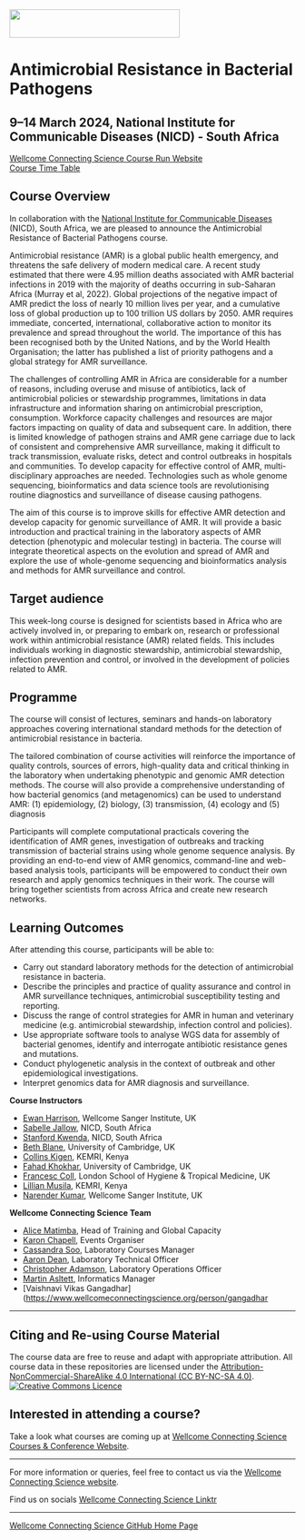 <img src="https://coursesandconferences.wellcomeconnectingscience.org/wp-content/themes/wcc_courses_and_conferences/dist/assets/svg/logo.svg" width="300" height="50"> 

# Antimicrobial Resistance in Bacterial Pathogens

## 9–14 March 2024, National Institute for Communicable Diseases (NICD) - South Africa

[Wellcome Connecting Science Course Run Website](https://coursesandconferences.wellcomeconnectingscience.org/event/antimicrobial-resistance-in-bacterial-pathogens-africa-20240309/) <br /> 
[Course Time Table](https://drive.google.com/file/d/1GPE6INWhzLpUYA9xG_IuX6p-DnR3h9sy/view?usp=sharing) <br /> 

## Course Overview

In collaboration with the [National Institute for Communicable Diseases](https://www.nicd.ac.za/) (NICD), South Africa, we are pleased to announce the Antimicrobial Resistance of Bacterial Pathogens course.

Antimicrobial resistance (AMR) is a global public health emergency, and threatens the safe delivery of modern medical care. A recent study estimated that there were 4.95 million deaths associated with AMR bacterial infections in 2019 with the majority of deaths occurring in sub-Saharan Africa (Murray et al, 2022). Global projections of the negative impact of AMR predict the loss of nearly 10 million lives per year, and a cumulative loss of global production up to 100 trillion US dollars by 2050. AMR requires immediate, concerted, international, collaborative action to monitor its prevalence and spread throughout the world. The importance of this has been recognised both by the United Nations, and by the World Health Organisation; the latter has published a list of priority pathogens and a global strategy for AMR surveillance.

The challenges of controlling AMR in Africa are considerable for a number of reasons, including overuse and misuse of antibiotics,  lack of antimicrobial policies or stewardship programmes, limitations in data infrastructure and information sharing on antimicrobial prescription, consumption.  Workforce capacity challenges and resources are major factors impacting on quality of data and subsequent care. In addition, there is limited knowledge of pathogen strains  and AMR gene carriage due to lack of consistent and comprehensive AMR surveillance, making it difficult to track transmission, evaluate risks, detect and control outbreaks in hospitals and communities. To develop capacity for effective control of AMR, multi-disciplinary approaches are needed. Technologies such as whole genome sequencing, bioinformatics and data science tools are revolutionising routine diagnostics and surveillance of disease causing pathogens.  

The aim of this course is to improve skills for effective AMR detection and develop capacity for genomic surveillance of AMR.  It will provide a basic introduction and practical training in the laboratory aspects of AMR detection (phenotypic and molecular testing) in bacteria. The course will integrate theoretical aspects on the evolution and spread of AMR and explore the use of whole-genome sequencing and bioinformatics analysis and methods for AMR surveillance and control. 

## Target audience

This week-long course is designed for scientists based in Africa who are actively involved in, or preparing to embark on, research or professional work within antimicrobial resistance (AMR) related fields. This includes individuals working in diagnostic stewardship, antimicrobial stewardship, infection prevention and control, or involved in the development of policies related to AMR.

## Programme

The course will consist of  lectures, seminars and hands-on laboratory approaches covering international standard methods for the detection of antimicrobial resistance in bacteria.

The tailored combination of course activities will reinforce the importance of quality controls, sources of errors, high-quality data and critical thinking in the laboratory when undertaking phenotypic and genomic AMR detection methods. The course will also provide a comprehensive understanding of how bacterial genomics (and metagenomics) can be used to understand AMR: (1) epidemiology, (2) biology, (3) transmission, (4) ecology and (5) diagnosis

Participants will complete computational practicals covering the identification of AMR genes, investigation of outbreaks and  tracking transmission of bacterial strains using whole genome sequence analysis. By providing an end-to-end view of AMR genomics, command-line and web-based analysis tools, participants will be empowered to conduct their own research and apply genomics techniques in their work. The course will bring together scientists from across Africa and create new research networks.

## Learning Outcomes

After attending this course, participants will be able to: 
- Carry out standard laboratory methods for the detection of antimicrobial resistance in bacteria.
- Describe the principles and practice of quality assurance and control in AMR surveillance techniques, antimicrobial susceptibility testing and reporting.
- Discuss the range of control strategies for AMR in human and veterinary medicine (e.g. antimicrobial stewardship, infection control and policies).
- Use appropriate software tools to analyse WGS data for assembly of bacterial genomes, identify and interrogate antibiotic resistance genes and mutations.
- Conduct phylogenetic analysis in the context of outbreak and other epidemiological investigations.
- Interpret genomics data for AMR diagnosis and surveillance.

**Course Instructors**      

- [Ewan Harrison](https://www.sanger.ac.uk/person/harrison-ewan/), Wellcome Sanger Institute, UK
- [Sabelle Jallow](https://orcid.org/my-orcid?orcid=0000-0002-4436-5517), NICD, South Africa
- [Stanford Kwenda](https://www.linkedin.com/in/stanford-kwenda-7bb87530/), NICD, South Africa
- [Beth Blane](https://www.med.cam.ac.uk/staff/beth-blane/), University of Cambridge, UK
- [Collins Kigen](https://ke.linkedin.com/in/collins-kigen-67b74910a), KEMRI, Kenya
- [Fahad Khokhar](https://www.researchgate.net/profile/Fahad-Khokhar), University of Cambridge, UK
- [Francesc Coll](https://www.lshtm.ac.uk/aboutus/people/coll.francesc), London School of Hygiene & Tropical Medicine, UK
- [Lillian Musila](https://www.kemri.go.ke/cmr-staff-profiles/#1635923039986-d290ab63-bde6), KEMRI, Kenya
- [Narender Kumar](https://www.infectiousdisease.cam.ac.uk/directory/narender-kumar), Wellcome Sanger Institute, UK

**Wellcome Connecting Science Team**

- [Alice Matimba](https://uk.linkedin.com/in/alice-matimba-8805177), Head of Training and Global Capacity
- [Karon Chapell](https://www.wellcomeconnectingscience.org/person/chappell-karon/), Events Organiser
- [Cassandra Soo](https://uk.linkedin.com/in/cassandra-claire-soo-b3783277/ms?trk=people-guest_people_search-card), Laboratory Courses Manager
- [Aaron Dean](https://uk.linkedin.com/in/aaron-dean-5b5a21163), Laboratory Technical Officer
- [Christopher Adamson](https://www.wellcomeconnectingscience.org/person/adamson-chris/), Laboratory Operations Officer
- [Martin Asltett](https://coursesandconferences.wellcomeconnectingscience.org/about-us/the-team/), Informatics Manager
- [Vaishnavi Vikas Gangadhar](https://www.wellcomeconnectingscience.org/person/gangadhar

******

## Citing and Re-using Course Material

The course data are free to reuse and adapt with appropriate attribution. All course data in these repositories are licensed under the <a rel="license" href="https://creativecommons.org/licenses/by-nc-sa/4.0/">Attribution-NonCommercial-ShareAlike 4.0 International (CC BY-NC-SA 4.0)</a>. <a rel="license" href="http://creativecommons.org/licenses/by/4.0/"><img alt="Creative Commons Licence" style="border-width:0" src="https://i.creativecommons.org/l/by-nc-sa/4.0/88x31.png" /></a><br /> 

## Interested in attending a course?

Take a look what courses are coming up at [Wellcome Connecting Science Courses & Conference Website](https://coursesandconferences.wellcomeconnectingscience.org/our-events/).

---

For more information or queries, feel free to contact us via the [Wellcome Connecting Science website](https://coursesandconferences.wellcomeconnectingscience.org).<br /> 


Find us on socials [Wellcome Connecting Science Linktr](https://linktr.ee/eventswcs)

---

[Wellcome Connecting Science GitHub Home Page](https://github.com/WCSCourses) <br /> 
